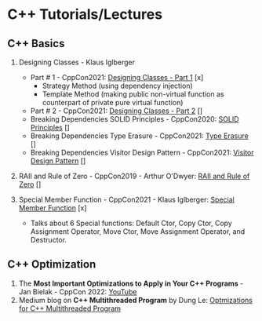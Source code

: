 # C++ Tutorials/Lectures

## C++ Basics
1. Designing Classes - Klaus Iglberger
    - Part # 1 - CppCon2021: [Designing Classes - Part 1](https://www.youtube.com/watch?v=motLOioLJfg) [x]
        - Strategy Method (using dependency injection)
        - Template Method (making public non-virtual function as counterpart of private pure virtual function)
    - Part # 2 - CppCon2021: [Designing Classes - Part 2](https://www.youtube.com/watch?v=O65lEiYkkbc) []
    - Breaking Dependencies SOLID Principles - CppCon2020: [SOLID Principles](https://www.youtube.com/watch?v=Ntraj80qN2k) []
    - Breaking Dependencies Type Erasure - CppCon2021: [Type Erasure](https://www.youtube.com/watch?v=4eeESJQk-mw) []
    - Breaking Dependencies Visitor Design Pattern - CppCon2021: [Visitor Design Pattern](https://www.youtube.com/watch?v=PEcy1vYHb8A) []
    
2. RAII and Rule of Zero - CppCon2019 - Arthur O'Dwyer: [RAII and Rule of Zero](https://www.youtube.com/watch?v=7Qgd9B1KuMQ) []

3. Special Member Function - CppCon2021 - Klaus Iglberger: [Special Member Function](https://www.youtube.com/watch?v=9BM5LAvNtus) [x]
    - Talks about 6 Special functions: Default Ctor, Copy Ctor, Copy Assignment Operator, Move Ctor, Move Assignment Operator,
    and Destructor.

## C++ Optimization
1. The **Most Important Optimizations to Apply in Your C++ Programs** - Jan Bielak - CppCon 2022: [YouTube](https://www.youtube.com/watch?v=qCjEN5XRzHc)
2. Medium blog on **C++ Multithreaded Program** by Dung Le: [Optmizations for C++ Multithreaded Program](https://medium.com/distributed-knowledge/optimizations-for-c-multi-threaded-programs-33284dee5e9c)